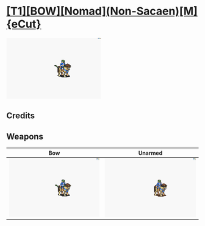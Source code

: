 # [\[T1\]\[BOW\]\[Nomad\]\(Non-Sacaen\)\[M\]{eCut}](./)

<img src="./5.%20Bow/Bow_000.png" alt="[T1][BOW][Nomad](Non-Sacaen)[M]{eCut} standing" />

## Credits



## Weapons


|Bow |Unarmed |
|  :---: | :---: |
| <img alt="Bow animation" src="./5.%20Bow/Bow.gif" /> | <img alt="Unarmed animation" src="./8.%20Unarmed/Unarmed.gif" /> |
